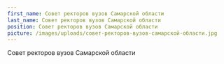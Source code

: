 ```yaml
---
first_name: Совет ректоров вузов Самарской области
last_name: Совет ректоров вузов Самарской области
position: Совет ректоров вузов Самарской области
picture: /images/uploads/совет-ректоров-вузов-самарской-области.jpg
---
```

Совет ректоров вузов Самарской области